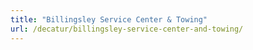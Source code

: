 ```yaml
---
title: "Billingsley Service Center & Towing"
url: /decatur/billingsley-service-center-and-towing/
---
```

